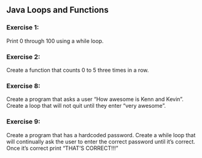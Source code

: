 ## Java Loops and Functions

### Exercise 1:
Print 0 through 100 using a while loop.

### Exercise 2:
Create a function that counts 0 to 5 three times in a row.

### Exercise 8:
Create a program that asks a user “How awesome is Kenn and Kevin”. Create a loop that will not quit until they enter “very awesome”.

### Exercise 9:
Create a program that has a hardcoded password. Create a while loop that will continually ask the user to enter the correct password until it’s correct. Once it’s correct print “THAT’S CORRECT!!!”
